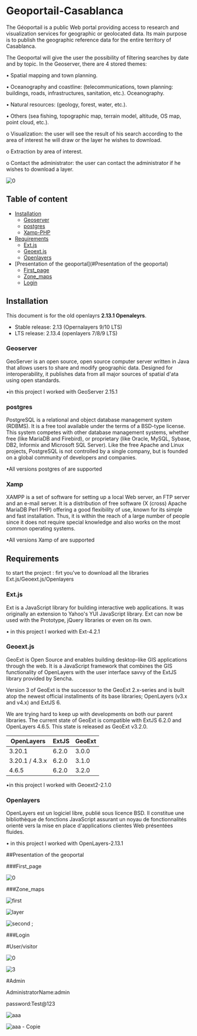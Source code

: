 # Geoportail-Casablanca
The Géoportail is a public Web portal providing access to research and visualization services for geographic or geolocated data. Its main purpose is to publish the geographic reference data for the entire territory of Casablanca.

The Geoportal will give the user the possibility of filtering searches by date and by topic.
In the Geoserver, there are 4 stored themes:

• Spatial mapping and town planning.

• Oceanography and coastline: (telecommunications, town planning: buildings, roads, infrastructures, sanitation, etc.). Oceanography.

• Natural resources: (geology, forest, water, etc.).

• Others (sea fishing, topographic map, terrain model, altitude, OS map, point cloud, etc.).

o Visualization: the user will see the result of his search according to the area of interest he will draw or the layer he wishes to download.

o Extraction by area of interest.

o Contact the administrator: the user can contact the administrator if he wishes to download a layer.

![0](https://user-images.githubusercontent.com/60801374/95662505-c6b83580-0b37-11eb-8b26-283306c6f7bd.png)

## Table of content

- [Installation](#installation)
    - [Geoserver](#Geoserver)
    - [postgres](#postgres)
    - [Xamp-PHP](#Xamp)
- [Requirements](#Requirements)
    - [Ext.js](#Ext.js)
    - [Geoext.js](#Geoext.js)
    - [Openlayers](#Openlayers)
- [Presentation of the geoportal](#Presentation of the geoportal)
    - [First_page](#First_page)
    - [Zone_maps](#Zone_maps)
    - [Login](#Login)

## Installation

This document is for the old openlayrs  **2.13.1 Openaleyrs**.

- Stable release: 2.13 (Opernalayers 9/10 LTS)
- LTS release: 2.13.4 (openlayers 7/8/9 LTS)

### Geoserver

GeoServer is an open source, open source computer server written in Java that allows users to share and modify geographic data. Designed for interoperability, it publishes data from all major sources of spatial d'ata using open standards.

•in this project I worked with GeoServer 2.15.1
 
### postgres


PostgreSQL is a relational and object database management system (RDBMS). It is a free tool available under the terms of a BSD-type license.
This system competes with other database management systems, whether free (like MariaDB and Firebird), or proprietary (like Oracle, MySQL, Sybase, DB2, Informix and Microsoft SQL Server). Like the free Apache and Linux projects, PostgreSQL is not controlled by a single company, but is founded on a global community of developers and companies.

•All versions postgres of are supported

### Xamp

XAMPP is a set of software for setting up a local Web server, an FTP server and an e-mail server. It is a distribution of free software (X (cross) Apache MariaDB Perl PHP) offering a good flexibility of use, known for its simple and fast installation. Thus, it is within the reach of a large number of people since it does not require special knowledge and also works on the most common operating systems.
 
 •All versions Xamp of are supported

## Requirements
to start the project :
firt you've to download all the libraries 
         Ext.js/Geoext.js/Openlayers
### Ext.js

Ext is a JavaScript library for building interactive web applications. It was originally an extension to Yahoo's YUI JavaScript library. Ext can now be used with the Prototype, jQuery libraries or even on its own.

• in this project I worked with Ext-4.2.1

### Geoext.js
GeoExt is Open Source and enables building desktop-like GIS applications through the web. It is a JavaScript framework that combines the GIS functionality of OpenLayers with the user interface savvy of the ExtJS library provided by Sencha.

Version 3 of GeoExt is the successor to the GeoExt 2.x-series and is built atop the newest official installments of its base libraries; OpenLayers (v3.x and v4.x) and ExtJS 6.

We are trying hard to keep up with developments on both our parent libraries. The current state of GeoExt is compatible with ExtJS 6.2.0 and OpenLayers 4.6.5. This state is released as GeoExt v3.2.0.


| OpenLayers        | ExtJS      | GeoExt |
| ------|-----|-----|
| 3.20.1 	| 6.2.0 	| 3.0.0	|
| 3.20.1 / 4.3.x	| 6.2.0 	| 3.1.0	|
| 4.6.5	| 6.2.0 	| 3.2.0 	|


•in this project I worked with Geoext2-2.1.0

### Openlayers
OpenLayers est un logiciel libre, publié sous licence BSD. Il constitue une bibliothèque de fonctions JavaScript assurant un noyau de fonctionnalités orienté vers la mise en place d'applications clientes Web présentées fluides.


 •  in this project I worked with OpenLayers-2.13.1
 
 
##Presentation of the geoportal


###First_page


![0](https://user-images.githubusercontent.com/60801374/95662505-c6b83580-0b37-11eb-8b26-283306c6f7bd.png)


###Zone_maps

![first](https://user-images.githubusercontent.com/60801374/95662576-30384400-0b38-11eb-8941-911b7888cee3.png)


![layer](https://user-images.githubusercontent.com/60801374/95662592-49d98b80-0b38-11eb-8335-6cd6845b9bd1.png)


![second](https://user-images.githubusercontent.com/60801374/95662679-0b909c00-0b39-11eb-8630-25195965d346.png)
;

###Login


#User/visitor

![0](https://user-images.githubusercontent.com/60801374/95662505-c6b83580-0b37-11eb-8b26-283306c6f7bd.png)


![3](https://user-images.githubusercontent.com/60801374/95662717-675b2500-0b39-11eb-8473-7064765fba96.png)



#Admin

AdministratorName:admin

password:Test@123

![aaa](https://user-images.githubusercontent.com/60801374/95798576-aed8e100-0cf2-11eb-9122-3a3c80fa5549.png)


![aaa - Copie](https://user-images.githubusercontent.com/60801374/95798592-ba2c0c80-0cf2-11eb-8528-6fb9af20626a.png)
